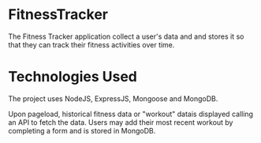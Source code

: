 # FitnessTracker

The Fitness Tracker application collect a user's data and and stores it so that they can track their fitness activities over time.

# Technologies Used
The project uses NodeJS, ExpressJS, Mongoose and MongoDB. 

Upon pageload, historical fitness data or "workout" datais displayed calling an API to fetch the data. Users may add their most recent workout by completing a form and is stored in MongoDB. 